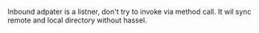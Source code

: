 Inbound adpater is a listner, don't try to invoke via method call. It wil sync remote and local directory without hassel.
